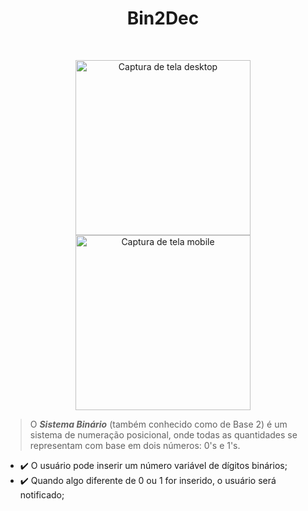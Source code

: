 <h1 align='center'>Bin2Dec</h1>
<br>
<p align='center'>
  <img src='https://user-images.githubusercontent.com/62919596/91646910-c867e700-ea2a-11ea-8cf1-033bc0cb806a.png' alt='Captura de tela desktop' height='280'/>
  <img src='https://user-images.githubusercontent.com/62919596/91646908-c736ba00-ea2a-11ea-9631-adfa2e4943b9.png' alt='Captura de tela mobile' height='280'/>
</p>

>O ***Sistema Binário*** (também conhecido como de Base 2) é um sistema de numeração posicional, onde todas as quantidades se representam com base em dois números: 0's e 1's.

- ✔️ O usuário pode inserir um número variável de dígitos binários;
- ✔️ Quando algo diferente de 0 ou 1 for inserido, o usuário será notificado;
